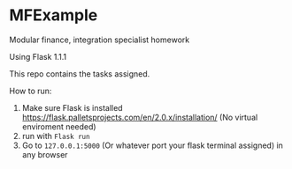 # MFExample
Modular finance, integration specialist homework

Using Flask 1.1.1

This repo contains the tasks assigned.

How to run:
1. Make sure Flask is installed https://flask.palletsprojects.com/en/2.0.x/installation/ (No virtual enviroment needed)
2. run with ```Flask run```
3. Go to ```127.0.0.1:5000``` (Or whatever port your flask terminal assigned) in any browser
